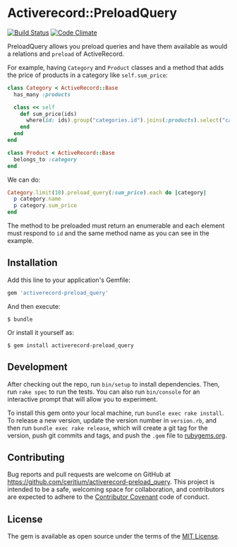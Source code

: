 # Activerecord::PreloadQuery

[![Build Status](https://travis-ci.org/ceritium/activerecord-preload_query.svg?branch=master)](https://travis-ci.org/ceritium/activerecord-preload_query)
[![Code Climate](https://codeclimate.com/github/ceritium/activerecord-preload_query/badges/gpa.svg)](https://codeclimate.com/github/ceritium/activerecord-preload_query)


PreloadQuery allows you preload queries and have them available as would a relations and `preload` of ActiveRecord.

For example, having `Category` and `Product` classes and a method that adds the price of products in a category like `self.sum_price`:

```ruby
class Category < ActiveRecord::Base
  has_many :products

  class << self
    def sum_price(ids)
      where(id: ids).group("categories.id").joins(:products).select("categories.id, sum(products.price) AS sum_price")
    end
  end
end

class Product < ActiveRecord::Base
  belongs_to :category
end
```

We can do:

```ruby
Category.limit(10).preload_query(:sum_price).each do |category|
  p category.name
  p category.sum_price
end
```

The method to be preloaded must return an enumerable and each element must respond to `id` and the same method name as you can see in the example.

## Installation

Add this line to your application's Gemfile:

```ruby
gem 'activerecord-preload_query'
```

And then execute:

    $ bundle

Or install it yourself as:

    $ gem install activerecord-preload_query

## Development

After checking out the repo, run `bin/setup` to install dependencies. Then, run `rake spec` to run the tests. You can also run `bin/console` for an interactive prompt that will allow you to experiment.

To install this gem onto your local machine, run `bundle exec rake install`. To release a new version, update the version number in `version.rb`, and then run `bundle exec rake release`, which will create a git tag for the version, push git commits and tags, and push the `.gem` file to [rubygems.org](https://rubygems.org).

## Contributing

Bug reports and pull requests are welcome on GitHub at https://github.com/ceritium/activerecord-preload_query. This project is intended to be a safe, welcoming space for collaboration, and contributors are expected to adhere to the [Contributor Covenant](http://contributor-covenant.org) code of conduct.


## License

The gem is available as open source under the terms of the [MIT License](http://opensource.org/licenses/MIT).

